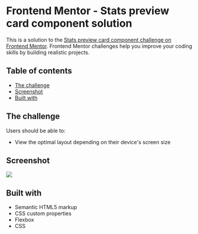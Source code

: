 # Frontend Mentor - Stats preview card component solution

This is a solution to the [Stats preview card component challenge on Frontend Mentor](https://www.frontendmentor.io/challenges/stats-preview-card-component-8JqbgoU62). Frontend Mentor challenges help you improve your coding skills by building realistic projects. 

## Table of contents

  - [The challenge](#the-challenge)
  - [Screenshot](#screenshot)
  - [Built with](#built-with)

## The challenge

Users should be able to:

- View the optimal layout depending on their device's screen size

## Screenshot

![](./demo.gif)

## Built with

- Semantic HTML5 markup
- CSS custom properties
- Flexbox
- CSS